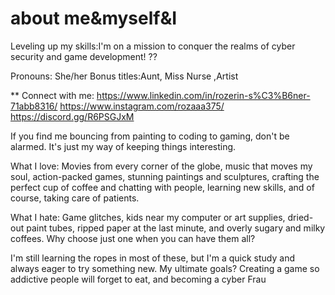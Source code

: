 # about me&myself&I

Leveling up my skills:I'm on a mission to conquer the realms of cyber security and game development! ??

Pronouns: She/her Bonus titles:Aunt, Miss Nurse ,Artist

** Connect with me: 
https://www.linkedin.com/in/rozerin-s%C3%B6ner-71abb8316/ 
https://www.instagram.com/rozaaa375/ 
https://discord.gg/R6PSGJxM

If you find me bouncing from painting to coding to gaming, don't be alarmed. It's just my way of keeping things interesting. 

What I love: Movies from every corner of the globe, music that moves my soul, action-packed games, stunning paintings and sculptures, crafting the perfect cup of coffee and chatting with people, learning new skills, and of course, taking care of patients.

What I hate: Game glitches, kids near my computer or art supplies, dried-out paint tubes, ripped paper at the last minute, and overly sugary and milky coffees. Why choose just one when you can have them all?

I'm still learning the ropes in most of these, but I'm a quick study and always eager to try something new. 
My ultimate goals? Creating a game so addictive people will forget to eat, and becoming a cyber Frau

